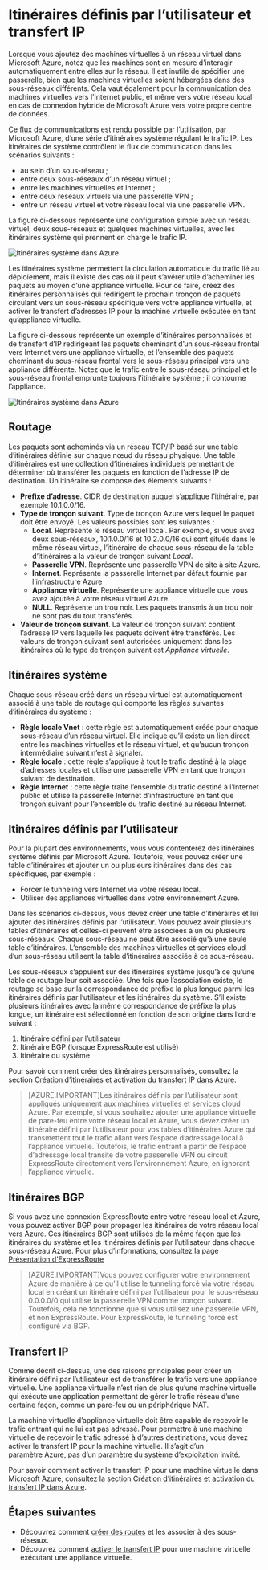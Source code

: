 <properties 
   pageTitle="Présentation des itinéraires définis par l’utilisateur et du transfert IP"
   description="Présentation des itinéraires définis par l’utilisateur et du transfert IP"
   services="virtual-network"
   documentationCenter="na"
   authors="telmosampaio"
   manager="adinah"
   editor="tysonn" />
<tags 
   ms.service="virtual-network"
   ms.devlang="na"
   ms.topic="article"
   ms.tgt_pltfrm="na"
   ms.workload="infrastructure-services"
   ms.date="06/09/2015"
   ms.author="telmos" />

# Itinéraires définis par l’utilisateur et transfert IP
Lorsque vous ajoutez des machines virtuelles à un réseau virtuel dans Microsoft Azure, notez que les machines sont en mesure d’interagir automatiquement entre elles sur le réseau. Il est inutile de spécifier une passerelle, bien que les machines virtuelles soient hébergées dans des sous-réseaux différents. Cela vaut également pour la communication des machines virtuelles vers l’Internet public, et même vers votre réseau local en cas de connexion hybride de Microsoft Azure vers votre propre centre de données.

Ce flux de communications est rendu possible par l’utilisation, par Microsoft Azure, d’une série d’itinéraires système régulant le trafic IP. Les itinéraires de système contrôlent le flux de communication dans les scénarios suivants :

- au sein d’un sous-réseau ;
- entre deux sous-réseaux d’un réseau virtuel ;
- entre les machines virtuelles et Internet ;
- entre deux réseaux virtuels via une passerelle VPN ;
- entre un réseau virtuel et votre réseau local via une passerelle VPN.

La figure ci-dessous représente une configuration simple avec un réseau virtuel, deux sous-réseaux et quelques machines virtuelles, avec les itinéraires système qui prennent en charge le trafic IP.

![Itinéraires système dans Azure](./media/virtual-networks-udr-overview/Figure1.png)

Les itinéraires système permettent la circulation automatique du trafic lié au déploiement, mais il existe des cas où il peut s’avérer utile d’acheminer les paquets au moyen d’une appliance virtuelle. Pour ce faire, créez des itinéraires personnalisés qui redirigent le prochain tronçon de paquets circulant vers un sous-réseau spécifique vers votre appliance virtuelle, et activer le transfert d’adresses IP pour la machine virtuelle exécutée en tant qu’appliance virtuelle.

La figure ci-dessous représente un exemple d’itinéraires personnalisés et de transfert d’IP redirigeant les paquets cheminant d’un sous-réseau frontal vers Internet vers une appliance virtuelle, et l’ensemble des paquets cheminant du sous-réseau frontal vers le sous-réseau principal vers une appliance différente. Notez que le trafic entre le sous-réseau principal et le sous-réseau frontal emprunte toujours l’itinéraire système ; il contourne l’appliance.

![Itinéraires système dans Azure](./media/virtual-networks-udr-overview/Figure2.png)

## Routage
Les paquets sont acheminés via un réseau TCP/IP basé sur une table d’itinéraires définie sur chaque nœud du réseau physique. Une table d’itinéraires est une collection d’itinéraires individuels permettant de déterminer où transférer les paquets en fonction de l’adresse IP de destination. Un itinéraire se compose des éléments suivants :

- **Préfixe d’adresse**. CIDR de destination auquel s’applique l’itinéraire, par exemple 10.1.0.0/16.
- **Type de tronçon suivant**. Type de tronçon Azure vers lequel le paquet doit être envoyé. Les valeurs possibles sont les suivantes :
	- **Local**. Représente le réseau virtuel local. Par exemple, si vous avez deux sous-réseaux, 10.1.0.0/16 et 10.2.0.0/16 qui sont situés dans le même réseau virtuel, l’itinéraire de chaque sous-réseau de la table d’itinéraires a la valeur de tronçon suivant *Local*.
	- **Passerelle VPN**. Représente une passerelle VPN de site à site Azure. 
	- **Internet**. Représente la passerelle Internet par défaut fournie par l’infrastructure Azure 
	- **Appliance virtuelle**. Représente une appliance virtuelle que vous avez ajoutée à votre réseau virtuel Azure.
	- **NULL**. Représente un trou noir. Les paquets transmis à un trou noir ne sont pas du tout transférés.
- **Valeur de tronçon suivant**. La valeur de tronçon suivant contient l’adresse IP vers laquelle les paquets doivent être transférés. Les valeurs de tronçon suivant sont autorisées uniquement dans les itinéraires où le type de tronçon suivant est *Appliance virtuelle*.

## Itinéraires système
Chaque sous-réseau créé dans un réseau virtuel est automatiquement associé à une table de routage qui comporte les règles suivantes d’itinéraires du système :

- **Règle locale Vnet** : cette règle est automatiquement créée pour chaque sous-réseau d’un réseau virtuel. Elle indique qu’il existe un lien direct entre les machines virtuelles et le réseau virtuel, et qu’aucun tronçon intermédiaire suivant n’est à signaler.
- **Règle locale** : cette règle s’applique à tout le trafic destiné à la plage d’adresses locales et utilise une passerelle VPN en tant que tronçon suivant de destination.
- **Règle Internet** : cette règle traite l’ensemble du trafic destiné à l’Internet public et utilise la passerelle Internet d’infrastructure en tant que tronçon suivant pour l’ensemble du trafic destiné au réseau Internet.

## Itinéraires définis par l’utilisateur
Pour la plupart des environnements, vous vous contenterez des itinéraires système définis par Microsoft Azure. Toutefois, vous pouvez créer une table d’itinéraires et ajouter un ou plusieurs itinéraires dans des cas spécifiques, par exemple :

- Forcer le tunneling vers Internet via votre réseau local.
- Utiliser des appliances virtuelles dans votre environnement Azure.

Dans les scénarios ci-dessus, vous devez créer une table d’itinéraires et lui ajouter des itinéraires définis par l’utilisateur. Vous pouvez avoir plusieurs tables d’itinéraires et celles-ci peuvent être associées à un ou plusieurs sous-réseaux. Chaque sous-réseau ne peut être associé qu’à une seule table d’itinéraires. L’ensemble des machines virtuelles et services cloud d’un sous-réseau utilisent la table d’itinéraires associée à ce sous-réseau.

Les sous-réseaux s’appuient sur des itinéraires système jusqu’à ce qu’une table de routage leur soit associée. Une fois que l’association existe, le routage se base sur la correspondance de préfixe la plus longue parmi les itinéraires définis par l’utilisateur et les itinéraires du système. S’il existe plusieurs itinéraires avec la même correspondance de préfixe la plus longue, un itinéraire est sélectionné en fonction de son origine dans l’ordre suivant :

1. Itinéraire défini par l’utilisateur
1. Itinéraire BGP (lorsque ExpressRoute est utilisé)
1. Itinéraire du système

Pour savoir comment créer des itinéraires personnalisés, consultez la section [Création d’itinéraires et activation du transfert IP dans Azure](../virtual-networks-udr-how-to#How-to-manage-routes).

>[AZURE.IMPORTANT]Les itinéraires définis par l’utilisateur sont appliqués uniquement aux machines virtuelles et services cloud Azure. Par exemple, si vous souhaitez ajouter une appliance virtuelle de pare-feu entre votre réseau local et Azure, vous devez créer un itinéraire défini par l’utilisateur pour vos tables d’itinéraires Azure qui transmettent tout le trafic allant vers l’espace d’adressage local à l’appliance virtuelle. Toutefois, le trafic entrant à partir de l’espace d’adressage local transite de votre passerelle VPN ou circuit ExpressRoute directement vers l’environnement Azure, en ignorant l’appliance virtuelle.

## Itinéraires BGP
Si vous avez une connexion ExpressRoute entre votre réseau local et Azure, vous pouvez activer BGP pour propager les itinéraires de votre réseau local vers Azure. Ces itinéraires BGP sont utilisés de la même façon que les itinéraires du système et les itinéraires définis par l’utilisateur dans chaque sous-réseau Azure. Pour plus d’informations, consultez la page [Présentation d’ExpressRoute](../expressroute-introduction)

>[AZURE.IMPORTANT]Vous pouvez configurer votre environnement Azure de manière à ce qu’il utilise le tunneling forcé via votre réseau local en créant un itinéraire défini par l’utilisateur pour le sous-réseau 0.0.0.0/0 qui utilise la passerelle VPN comme tronçon suivant. Toutefois, cela ne fonctionne que si vous utilisez une passerelle VPN, et non ExpressRoute. Pour ExpressRoute, le tunneling forcé est configuré via BGP.

## Transfert IP
Comme décrit ci-dessus, une des raisons principales pour créer un itinéraire défini par l’utilisateur est de transférer le trafic vers une appliance virtuelle. Une appliance virtuelle n’est rien de plus qu’une machine virtuelle qui exécute une application permettant de gérer le trafic réseau d’une certaine façon, comme un pare-feu ou un périphérique NAT.

La machine virtuelle d’appliance virtuelle doit être capable de recevoir le trafic entrant qui ne lui est pas adressé. Pour permettre à une machine virtuelle de recevoir le trafic adressé à d’autres destinations, vous devez activer le transfert IP pour la machine virtuelle. Il s’agit d’un paramètre Azure, pas d’un paramètre du système d’exploitation invité.

Pour savoir comment activer le transfert IP pour une machine virtuelle dans Microsoft Azure, consultez la section [Création d’itinéraires et activation du transfert IP dans Azure](../virtual-networks-udr-how-to#How-to-Manage-IP-Forwarding).

## Étapes suivantes

- Découvrez comment [créer des routes](../virtual-networks-udr-how-to#How-to-manage-routes) et les associer à des sous-réseaux.
- Découvrez comment [activer le transfert IP](../virtual-networks-udr-how-to#How-to-Manage-IP-Forwarding) pour une machine virtuelle exécutant une appliance virtuelle. 

<!---HONumber=July15_HO4-->